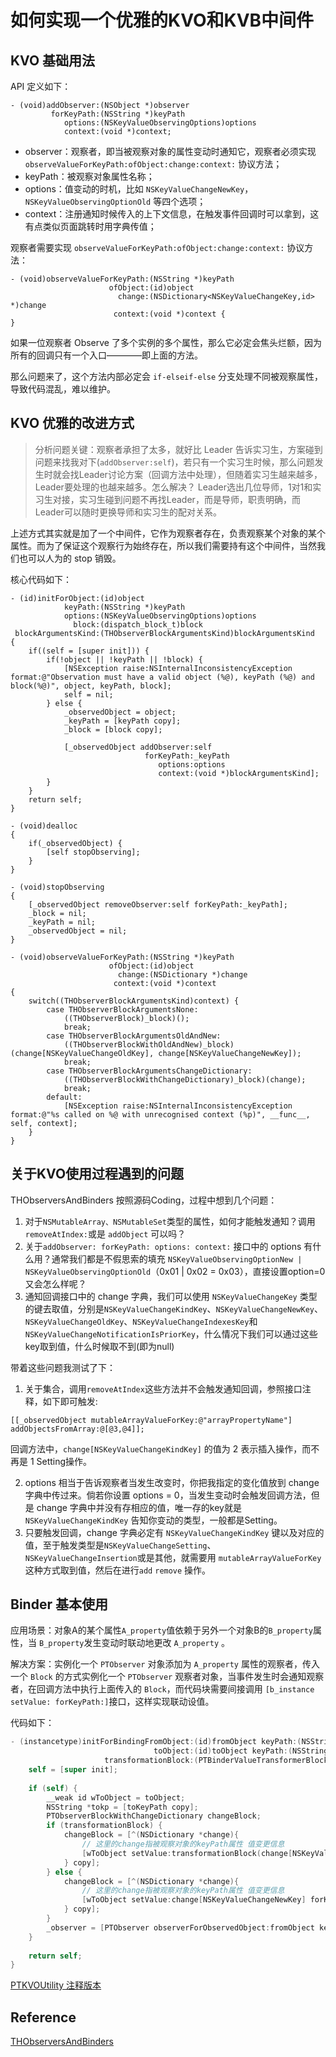 # 如何实现一个优雅的KVO和KVB中间件

## KVO 基础用法

API 定义如下：
```
- (void)addObserver:(NSObject *)observer 
         forKeyPath:(NSString *)keyPath 
            options:(NSKeyValueObservingOptions)options 
            context:(void *)context;
```

* observer：观察者，即当被观察对象的属性变动时通知它，观察者必须实现 `observeValueForKeyPath:ofObject:change:context:` 协议方法；
* keyPath：被观察对象属性名称；
* options：值变动的时机，比如 `NSKeyValueChangeNewKey`，`NSKeyValueObservingOptionOld` 等四个选项；
* context：注册通知时候传入的上下文信息，在触发事件回调时可以拿到，这有点类似页面跳转时用字典传值；

观察者需要实现 `observeValueForKeyPath:ofObject:change:context:` 协议方法：
```
- (void)observeValueForKeyPath:(NSString *)keyPath 
                      ofObject:(id)object 
                        change:(NSDictionary<NSKeyValueChangeKey,id> *)change 
                       context:(void *)context {
}
```
如果一位观察者 Observe 了多个实例的多个属性，那么它必定会焦头烂额，因为所有的回调只有一个入口————即上面的方法。

那么问题来了，这个方法内部必定会 `if-elseif-else` 分支处理不同被观察属性，导致代码混乱，难以维护。

## KVO 优雅的改进方式
> 分析问题关键：观察者承担了太多，就好比 Leader 告诉实习生，方案碰到问题来找我对下(`addObserver:self`)，若只有一个实习生时候，那么问题发生时就会找Leader讨论方案（回调方法中处理），但随着实习生越来越多，Leader要处理的也越来越多。怎么解决？ Leader选出几位导师，1对1和实习生对接，实习生碰到问题不再找Leader，而是导师，职责明确，而Leader可以随时更换导师和实习生的配对关系。

上述方式其实就是加了一个中间件，它作为观察者存在，负责观察某个对象的某个属性。而为了保证这个观察行为始终存在，所以我们需要持有这个中间件，当然我们也可以人为的 stop 销毁。

核心代码如下：
```
- (id)initForObject:(id)object
            keyPath:(NSString *)keyPath
            options:(NSKeyValueObservingOptions)options
              block:(dispatch_block_t)block
 blockArgumentsKind:(THObserverBlockArgumentsKind)blockArgumentsKind
{
    if((self = [super init])) {
        if(!object || !keyPath || !block) {
            [NSException raise:NSInternalInconsistencyException format:@"Observation must have a valid object (%@), keyPath (%@) and block(%@)", object, keyPath, block];
            self = nil;
        } else {
            _observedObject = object;
            _keyPath = [keyPath copy];
            _block = [block copy];
                        
            [_observedObject addObserver:self
                              forKeyPath:_keyPath
                                 options:options
                                 context:(void *)blockArgumentsKind];
        }
    }
    return self;
}

- (void)dealloc
{
    if(_observedObject) {
        [self stopObserving];
    }
}

- (void)stopObserving
{
    [_observedObject removeObserver:self forKeyPath:_keyPath];
    _block = nil;
    _keyPath = nil;
    _observedObject = nil;
}

- (void)observeValueForKeyPath:(NSString *)keyPath
                      ofObject:(id)object
                        change:(NSDictionary *)change
                       context:(void *)context
{
    switch((THObserverBlockArgumentsKind)context) {
        case THObserverBlockArgumentsNone:
            ((THObserverBlock)_block)();
            break;
        case THObserverBlockArgumentsOldAndNew:
            ((THObserverBlockWithOldAndNew)_block)(change[NSKeyValueChangeOldKey], change[NSKeyValueChangeNewKey]);
            break;
        case THObserverBlockArgumentsChangeDictionary:
            ((THObserverBlockWithChangeDictionary)_block)(change);
            break;
        default:
            [NSException raise:NSInternalInconsistencyException format:@"%s called on %@ with unrecognised context (%p)", __func__, self, context];
    }
}
```

## 关于KVO使用过程遇到的问题

THObserversAndBinders 按照源码Coding，过程中想到几个问题：

1. 对于`NSMutableArray、NSMutableSet`类型的属性，如何才能触发通知？调用`removeAtIndex:`或是 `addObject` 可以吗？
2. 关于`addObserver: forKeyPath: options: context:` 接口中的 options 有什么用？通常我们都是不假思索的填充 `NSKeyValueObservingOptionNew | NSKeyValueObservingOptionOld`（0x01 | 0x02 = 0x03），直接设置option=0又会怎么样呢？
3. 通知回调接口中的 change 字典，我们可以使用 `NSKeyValueChangeKey` 类型的键去取值，分别是`NSKeyValueChangeKindKey`、`NSKeyValueChangeNewKey`、`NSKeyValueChangeOldKey`、`NSKeyValueChangeIndexesKey`和`NSKeyValueChangeNotificationIsPriorKey`，什么情况下我们可以通过这些key取到值，什么时候取不到(即为null)

带着这些问题我测试了下：
1. 关于集合，调用`removeAtIndex`这些方法并不会触发通知回调，参照接口注释，如下即可触发:

```
[[_observedObject mutableArrayValueForKey:@"arrayPropertyName"] addObjectsFromArray:@[@3,@4]];
```
回调方法中，`change[NSKeyValueChangeKindKey]` 的值为 2 表示插入操作，而不再是 1 Setting操作。

2. options 相当于告诉观察者当发生改变时，你把我指定的变化值放到 change 字典中传过来。倘若你设置 options = 0，当发生变动时会触发回调方法，但是 change 字典中并没有存相应的值，唯一存的key就是 `NSKeyValueChangeKindKey` 告知你变动的类型，一般都是Setting。
3. 只要触发回调，change 字典必定有 `NSKeyValueChangeKindKey` 键以及对应的值，至于触发类型是`NSKeyValueChangeSetting`、`NSKeyValueChangeInsertion`或是其他，就需要用 `mutableArrayValueForKey` 这种方式取到值，然后在进行`add` `remove` 操作。

## Binder 基本使用

应用场景：对象A的某个属性`A_property`值依赖于另外一个对象B的`B_property`属性，当 `B_property`发生变动时联动地更改 `A_property` 。

解决方案：实例化一个 `PTObserver` 对象添加为  `A_property` 属性的观察者，传入一个 `Block` 的方式实例化一个 `PTObserver` 观察者对象，当事件发生时会通知观察者，在回调方法中执行上面传入的 `Block`，而代码块需要间接调用 `[b_instance setValue: forKeyPath:]`接口，这样实现联动设值。

代码如下：

```objective-c
- (instancetype)initForBindingFromObject:(id)fromObject keyPath:(NSString *)fromKeyPath
                                toObject:(id)toObject keyPath:(NSString *)toKeyPath
                     transformationBlock:(PTBinderValueTransformerBlock)transformationBlock {
    self = [super init];
    
    if (self) {
        __weak id wToObject = toObject;
        NSString *tokp = [toKeyPath copy];
        PTObserverBlockWithChangeDictionary changeBlock;
        if (transformationBlock) {
            changeBlock = [^(NSDictionary *change){
                // 这里的change指被观察对象的keyPath属性 值变更信息
                [wToObject setValue:transformationBlock(change[NSKeyValueChangeNewKey]) forKey:tokp];
            } copy];
        } else {
            changeBlock = [^(NSDictionary *change){
                // 这里的change指被观察对象的keyPath属性 值变更信息
                [wToObject setValue:change[NSKeyValueChangeNewKey] forKey:tokp];
            } copy];
        }
        _observer = [PTObserver observerForObservedObject:fromObject keyPath:fromKeyPath options:NSKeyValueObservingOptionNew changeBlock:changeBlock];
    }
    
    return self;
}
```

[PTKVOUtility 注释版本](./PTKVOUtility)

## Reference

[THObserversAndBinders](https://github.com/th-in-gs/THObserversAndBinders)





